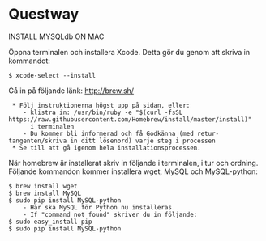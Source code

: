 # Questway

INSTALL MYSQLdb ON MAC

Öppna terminalen och installera Xcode. Detta gör du genom att skriva in kommandot:

    $ xcode-select --install
    
Gå in på följande länk: http://brew.sh/

     * Följ instruktionerna högst upp på sidan, eller:
        - klistra in: /usr/bin/ruby -e "$(curl -fsSL https://raw.githubusercontent.com/Homebrew/install/master/install)"
          i terminalen
        - Du kommer bli informerad och få Godkänna (med retur-tangenten/skriva in ditt lösenord) varje steg i processen
     * Se till att gå igenom hela installationsprocessen.

När homebrew är installerat skriv in följande i terminalen, i tur och ordning. Följande kommandon kommer installera wget, MySQL och MySQL-python:

    $ brew install wget
    $ brew install MySQL
    $ sudo pip install MySQL-python
        - Här ska MySQL för Python nu installeras
        - If "command not found" skriver du in följande:
    $ sudo easy_install pip
    $ sudo pip install MySQL-python
            
            
